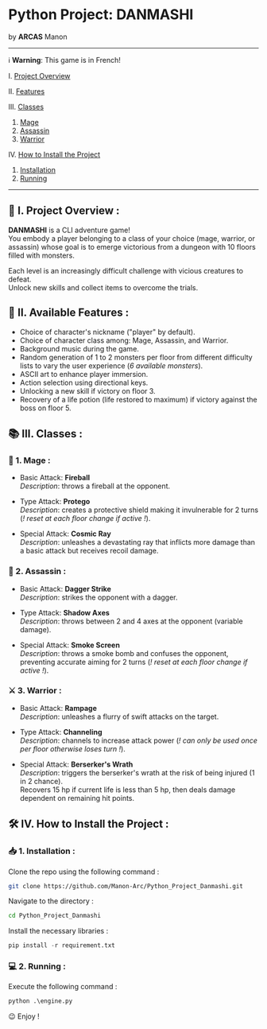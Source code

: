 # Python Project: DANMASHI

by **ARCAS** Manon <br>

___

ℹ️ **Warning**: This game is in French!

I. [Project Overview](#📖-i-project-overview)

II. [Features](#🔧-ii-available-features)

III. [Classes](#📚-iii-classes)
   1. [Mage](#🧙-1-mage)
   2. [Assassin](#🔪-2-assassin)
   3. [Warrior](#⚔️-3-warrior)

IV. [How to Install the Project](#🛠️-iv-how-to-install-the-project)
   1. [Installation](#📥-1-installation)
   2. [Running](#💻-2-running)

___

## 📖 I. Project Overview :

**DANMASHI** is a CLI adventure game!<br>
You embody a player belonging to a class of your choice (mage, warrior, or assassin) whose goal is to emerge victorious from a dungeon with 10 floors filled with monsters. <br>

Each level is an increasingly difficult challenge with vicious creatures to defeat.<br>
Unlock new skills and collect items to overcome the trials.

## 🔧 II. Available Features :

- Choice of character's nickname ("player" by default).
- Choice of character class among: Mage, Assassin, and Warrior.
- Background music during the game.
- Random generation of 1 to 2 monsters per floor from different difficulty lists to vary the user experience (*6 available monsters*).
- ASCII art to enhance player immersion.
- Action selection using directional keys.
- Unlocking a new skill if victory on floor 3.
- Recovery of a life potion (life restored to maximum) if victory against the boss on floor 5.

## 📚 III. Classes :

### 🧙 1. Mage :

- Basic Attack: **Fireball** <br>
  *Description*: throws a fireball at the opponent.
  
- Type Attack: **Protego** <br>
  *Description*: creates a protective shield making it invulnerable for 2 turns (*! reset at each floor change if active !*).
  
- Special Attack: **Cosmic Ray** <br>
  *Description*: unleashes a devastating ray that inflicts more damage than a basic attack but receives recoil damage.

### 🔪 2. Assassin :

- Basic Attack: **Dagger Strike** <br>
  *Description*: strikes the opponent with a dagger.
  
- Type Attack: **Shadow Axes** <br>
  *Description*: throws between 2 and 4 axes at the opponent (variable damage).
  
- Special Attack: **Smoke Screen** <br>
  *Description*: throws a smoke bomb and confuses the opponent, preventing accurate aiming for 2 turns (*! reset at each floor change if active !*).

### ⚔️ 3. Warrior :

- Basic Attack: **Rampage** <br>
  *Description*: unleashes a flurry of swift attacks on the target.
  
- Type Attack: **Channeling** <br>
  *Description*: channels to increase attack power (*! can only be used once per floor otherwise loses turn !*).
  
- Special Attack: **Berserker's Wrath** <br>
  *Description*: triggers the berserker's wrath at the risk of being injured (1 in 2 chance). <br> Recovers 15 hp if current life is less than 5 hp, then deals damage dependent on remaining hit points.

## 🛠️ IV. How to Install the Project :

### 📥 1. Installation :

Clone the repo using the following command :
```bash
git clone https://github.com/Manon-Arc/Python_Project_Danmashi.git
```

Navigate to the directory :
```bash
cd Python_Project_Danmashi
```
Install the necessary libraries :
```python
pip install -r requirement.txt
```

### 💻 2. Running :

Execute the following command :
```python
python .\engine.py
```

😉 Enjoy !